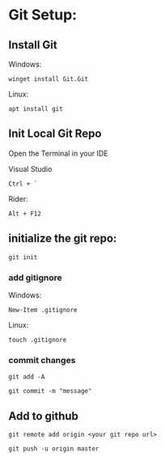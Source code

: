 # Git Setup:
## Install Git  
Windows:
```
winget install Git.Git
```
Linux:
```
apt install git
```

## Init Local Git Repo
Open the Terminal in your IDE

Visual Studio
```
Ctrl + ` 
```

Rider:
```
Alt + F12
```

## initialize the git repo:

```
git init
```

### add gitignore

Windows:
```
New-Item .gitignore
```

Linux:
```
touch .gitignore
```
### commit changes

```
git add -A
```

```
git commit -m "message"
```
## Add to github
```
git remote add origin <your git repo url>
```

```
git push -u origin master
```

